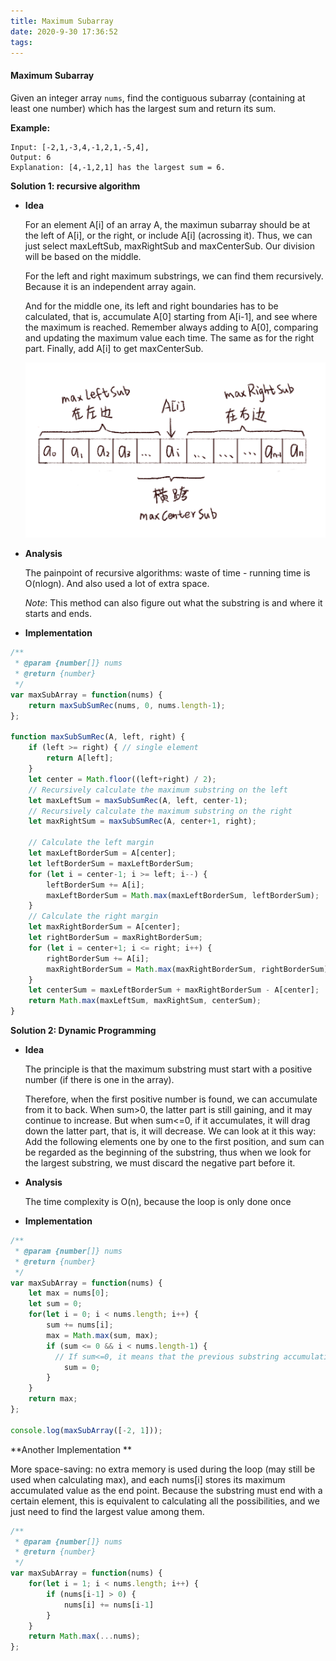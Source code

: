 ```yaml
---
title: Maximum Subarray
date: 2020-9-30 17:36:52
tags:
---
```


#### Maximum Subarray

Given an integer array `nums`, find the contiguous subarray (containing at least one number) which has the largest sum and return its sum.

**Example:**

```
Input: [-2,1,-3,4,-1,2,1,-5,4],
Output: 6
Explanation: [4,-1,2,1] has the largest sum = 6.
```



**Solution 1: recursive algorithm**

- **Idea**

  For an element A[i] of an array A, the maximun subarray should be at the left of A[i], or the right, or include A[i] (acrossing it). Thus, we can just select maxLeftSub, maxRightSub and maxCenterSub. Our division will be based on the middle.

  For the left and right maximum substrings, we can find them recursively. Because it is an independent array again.

  And for the middle one, its left and right boundaries has to be calculated, that is, accumulate A[0] starting from A[i-1], and see where the maximum is reached. Remember always adding to A[0], comparing and updating the maximum value each time. The same as for the right part. Finally, add A[i] to get maxCenterSub.

  


  ![image-2020042818242232](/images/maxSub-1.png)

- **Analysis**

  The painpoint of recursive algorithms: waste of time - running time is O(nlogn). And also used a lot of extra space.

  *Note*: This method can also figure out what the substring is and where it starts and ends.

- **Implementation**

```javascript
/**
 * @param {number[]} nums
 * @return {number}
 */
var maxSubArray = function(nums) {
    return maxSubSumRec(nums, 0, nums.length-1);
};

function maxSubSumRec(A, left, right) {
    if (left >= right) { // single element
        return A[left];
    }
    let center = Math.floor((left+right) / 2);
    // Recursively calculate the maximum substring on the left
    let maxLeftSum = maxSubSumRec(A, left, center-1);
  	// Recursively calculate the maximum substring on the right
    let maxRightSum = maxSubSumRec(A, center+1, right);
    
  	// Calculate the left margin
    let maxLeftBorderSum = A[center]; 
    let leftBorderSum = maxLeftBorderSum;
    for (let i = center-1; i >= left; i--) {
        leftBorderSum += A[i];
        maxLeftBorderSum = Math.max(maxLeftBorderSum, leftBorderSum);
    }
    // Calculate the right margin
    let maxRightBorderSum = A[center]; 
    let rightBorderSum = maxRightBorderSum;
    for (let i = center+1; i <= right; i++) {
        rightBorderSum += A[i];
        maxRightBorderSum = Math.max(maxRightBorderSum, rightBorderSum);
    }
    let centerSum = maxLeftBorderSum + maxRightBorderSum - A[center];
    return Math.max(maxLeftSum, maxRightSum, centerSum);
}
```



**Solution 2: Dynamic Programming**

- **Idea**

  The principle is that the maximum substring must start with a positive number (if there is one in the array).

  Therefore, when the first positive number is found, we can accumulate from it to back. When sum>0, the latter part is still gaining, and it may continue to increase. But when sum<=0, if it accumulates, it will drag down the latter part, that is, it will decrease. We can look at it this way: Add the following elements one by one to the first position, and sum can be regarded as the beginning of the substring, thus when we look for the largest substring, we must discard the negative part before it.

- **Analysis**

  The time complexity is O(n), because the loop is only done once

- **Implementation**

```javascript
/**
 * @param {number[]} nums
 * @return {number}
 */
var maxSubArray = function(nums) {
    let max = nums[0];
    let sum = 0;
    for(let i = 0; i < nums.length; i++) {
        sum += nums[i];
        max = Math.max(sum, max);
        if (sum <= 0 && i < nums.length-1) { 
          // If sum<=0, it means that the previous substring accumulation has no gain to the back, so the sum is calculated from the next position again
            sum = 0;
        }
    }
    return max;
};

console.log(maxSubArray([-2, 1]));
```



**Another Implementation **

More space-saving: no extra memory is used during the loop (may still be used when calculating max), and each nums[i] stores its maximum accumulated value as the end point. Because the substring must end with a certain element, this is equivalent to calculating all the possibilities, and we just need to find the largest value among them.

```javascript
/**
 * @param {number[]} nums
 * @return {number}
 */
var maxSubArray = function(nums) { 
    for(let i = 1; i < nums.length; i++) {
        if (nums[i-1] > 0) {
            nums[i] += nums[i-1]
        }
    }
    return Math.max(...nums);
};
```




